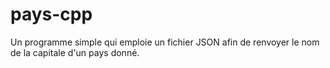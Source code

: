 # pays-cpp

Un programme simple qui emploie un fichier JSON afin de renvoyer le nom de la capitale d'un pays donné.
